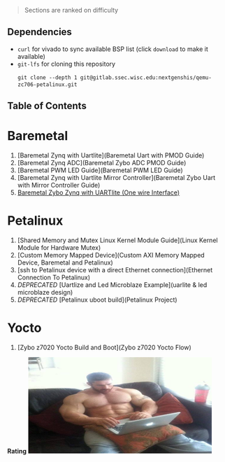 > Sections are ranked on difficulty

## Dependencies

- `curl` for vivado to sync available BSP list (click `download` to make it available)
- `git-lfs` for cloning this repository
   ```
   git clone --depth 1 git@gitlab.ssec.wisc.edu:nextgenshis/qemu-zc706-petalinux.git
   ```

## Table of Contents

# Baremetal
1. [Baremetal Zynq with Uartlite](Baremetal Uart with PMOD Guide)
2. [Baremetal Zynq ADC](Baremetal Zybo ADC PMOD Guide)
3. [Baremetal PWM LED Guide](Baremetal PWM LED Guide) 
4. [Baremetal Zynq with Uartlite Mirror Controller](Baremetal Zybo Uart with Mirror Controller Guide)
5. [Baremetal Zybo Zynq with UARTlite (One wire Interface)](Baremetal-Zybo-Zynq-with-UARTlite-(One-wire-Interface))



# Petalinux
1. [Shared Memory and Mutex Linux Kernel Module Guide](Linux Kernel Module for Hardware Mutex)
2. [Custom Memory Mapped Device](Custom AXI Memory Mapped Device, Baremetal and Petalinux)
3. [ssh to Petalinux device with a direct Ethernet connection](Ethernet Connection To Petalinux)
4. *DEPRECATED* [Uartlize and Led Microblaze Example](uarlite & led microblaze design)
5. *DEPRECATED* [Petalinux uboot build](Petalinux Project)

# Yocto
1. [Zybo z7020 Yocto Build and Boot](Zybo z7020 Yocto Flow)

**Rating**
<img src="uploads/226b045a3eef102d6ecd0be47fa029d6/laptopchad.png"  width="420" height="220">

